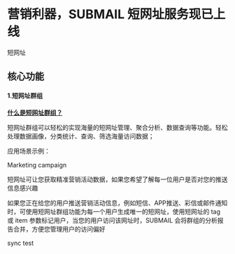 # 营销利器，SUBMAIL 短网址服务现已上线

短网址



## 核心功能

#### 1.短网址群组

**<u>什么是短网址群组？</u>**



短网址群组可以轻松的实现海量的短网址管理、聚合分析、数据查询等功能。轻松处理数据画像，分类统计、查询、筛选海量访问数据；

应用场景示例：

Marketing campaign

短网址可让您获取精准营销活动数据，如果您希望了解每一位用户是否对您的推送信息感兴趣

如果您正在给您的用户推送营销活动信息，例如短信、APP推送、彩信或邮件通知时，可使用短网址群组功能为每一个用户生成唯一的短网址，使用短网址的 tag 或 item 参数标记用户，当您的用户访问该网址时，SUBMAIL 会将群组的分析报告合并，方便您管理用户的访问偏好





sync test